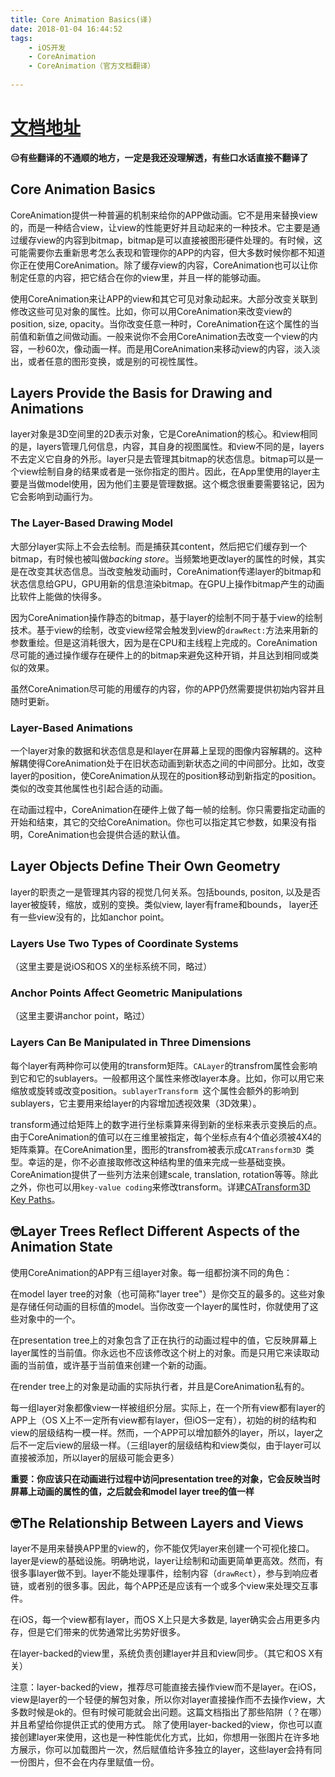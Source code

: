 ```yaml
---
title: Core Animation Basics(译)
date: 2018-01-04 16:44:52
tags: 
	- iOS开发 
	- CoreAnimation
	- CoreAnimation（官方文档翻译）
	
---
```


# [文档地址](https://developer.apple.com/library/content/documentation/Cocoa/Conceptual/CoreAnimation_guide/CoreAnimationBasics/CoreAnimationBasics.html)

**😑有些翻译的不通顺的地方，一定是我还没理解透，有些口水话直接不翻译了**

## Core Animation Basics

CoreAnimation提供一种普遍的机制来给你的APP做动画。它不是用来替换view的，而是一种结合view，让view的性能更好并且动起来的一种技术。它主要是通过缓存view的内容到bitmap，bitmap是可以直接被图形硬件处理的。有时候，这可能需要你去重新思考怎么表现和管理你的APP的内容，但大多数时候你都不知道你正在使用CoreAnimation。除了缓存view的内容，CoreAnimation也可以让你制定任意的内容，把它结合在你的view里，并且一样的能够动画。

使用CoreAnimation来让APP的view和其它可见对象动起来。大部分改变关联到修改这些可见对象的属性。比如，你可以用CoreAnimation来改变view的position, size, opacity。当你改变任意一种时，CoreAnimation在这个属性的当前值和新值之间做动画。一般来说你不会用CoreAnimation去改变一个view的内容，一秒60次，像动画一样。而是用CoreAnimation来移动view的内容，淡入淡出，或者任意的图形变换，或是别的可视性属性。


## Layers Provide the Basis for Drawing and Animations

layer对象是3D空间里的2D表示对象，它是CoreAnimation的核心。和view相同的是，layers管理几何信息，内容，其自身的视图属性。和view不同的是，layers不去定义它自身的外形。layer只是去管理其bitmap的状态信息。bitmap可以是一个view绘制自身的结果或者是一张你指定的图片。因此，在App里使用的layer主要是当做model使用，因为他们主要是管理数据。这个概念很重要需要铭记，因为它会影响到动画行为。


### The Layer-Based Drawing Model

大部分layer实际上不会去绘制。而是捕获其content，然后把它们缓存到一个bitmap，有时候也被叫做*backing store*。当频繁地更改layer的属性的时候，其实是在改变其状态信息。当改变触发动画时，CoreAnimation传递layer的bitmap和状态信息给GPU，GPU用新的信息渲染bitmap。在GPU上操作bitmap产生的动画比软件上能做的快得多。

因为CoreAnimation操作静态的bitmap，基于layer的绘制不同于基于view的绘制技术。基于view的绘制，改变view经常会触发到view的`drawRect:`方法来用新的参数重绘。但是这消耗很大，因为是在CPU和主线程上完成的。CoreAnimation尽可能的通过操作缓存在硬件上的的bitmap来避免这种开销，并且达到相同或类似的效果。

虽然CoreAnimation尽可能的用缓存的内容，你的APP仍然需要提供初始内容并且随时更新。

### Layer-Based Animations

一个layer对象的数据和状态信息是和layer在屏幕上呈现的图像内容解耦的。这种解耦使得CoreAnimation处于在旧状态动画到新状态之间的中间部分。比如，改变layer的position，使CoreAnimation从现在的position移动到新指定的position。类似的改变其他属性也引起合适的动画。

在动画过程中，CoreAnimation在硬件上做了每一帧的绘制。你只需要指定动画的开始和结束，其它的交给CoreAnimation。你也可以指定其它参数，如果没有指明，CoreAnimation也会提供合适的默认值。

## Layer Objects Define Their Own Geometry

layer的职责之一是管理其内容的视觉几何关系。包括bounds, positon, 以及是否layer被旋转，缩放，或别的变换。类似view, layer有frame和bounds， layer还有一些view没有的，比如anchor point。

### Layers Use Two Types of Coordinate Systems

（这里主要是说iOS和OS X的坐标系统不同，略过）

### Anchor Points Affect Geometric Manipulations

（这里主要讲anchor point，略过）

### Layers Can Be Manipulated in Three Dimensions

每个layer有两种你可以使用的transform矩阵。`CALayer`的transfrom属性会影响到它和它的sublayers。一般都用这个属性来修改layer本身。比如，你可以用它来缩放或旋转或改变position。`sublayerTransform `这个属性会额外的影响到sublayers，它主要用来给layer的内容增加透视效果（3D效果）。

transform通过给矩阵上的数字进行坐标乘算来得到新的坐标来表示变换后的点。由于CoreAnimation的值可以在三维里被指定，每个坐标点有4个值必须被4X4的矩阵乘算。在CoreAnimation里，图形的transfrom被表示成`CATransform3D `类型。幸运的是，你不必直接取修改这种结构里的值来完成一些基础变换。CoreAnimation提供了一些列方法来创建scale, translation, rotation等等。除此之外，你也可以用`key-value coding`来修改transform。详建[CATransform3D Key Paths](https://developer.apple.com/library/content/documentation/Cocoa/Conceptual/CoreAnimation_guide/Key-ValueCodingExtensions/Key-ValueCodingExtensions.html#//apple_ref/doc/uid/TP40004514-CH12-SW1)。

## 🤓Layer Trees Reflect Different Aspects of the Animation State

使用CoreAnimation的APP有三组layer对象。每一组都扮演不同的角色：

在model layer tree的对象（也可简称"layer tree"）是你交互的最多的。这些对象是存储任何动画的目标值的model。当你改变一个layer的属性时，你就使用了这些对象中的一个。

在presentation tree上的对象包含了正在执行的动画过程中的值，它反映屏幕上layer属性的当前值。你永远也不应该修改这个树上的对象。而是只用它来读取动画的当前值，或许基于当前值来创建一个新的动画。

在render tree上的对象是动画的实际执行者，并且是CoreAnimation私有的。

每一组layer对象都像view一样被组织分层。实际上，在一个所有view都有layer的APP上（OS X上不一定所有view都有layer，但iOS一定有），初始的树的结构和view的层级结构一模一样。然而，一个APP可以增加额外的layer，所以，layer之后不一定后view的层级一样。（三组layer的层级结构和view类似，由于layer可以直接被添加，所以layer的层级可能会更多）

**重要：你应该只在动画进行过程中访问presentation tree的对象，它会反映当时屏幕上动画的属性的值，之后就会和model layer tree的值一样**

## 🤓The Relationship Between Layers and Views

layer不是用来替换APP里的view的，你不能仅凭layer来创建一个可视化接口。layer是view的基础设施。明确地说，layer让绘制和动画更简单更高效。然而，有很多事layer做不到。layer不能处理事件，绘制内容（`drawRect`），参与到响应者链，或者别的很多事。因此，每个APP还是应该有一个或多个view来处理交互事件。

在iOS，每一个view都有layer，而OS X上只是大多数是, layer确实会占用更多内存，但是它们带来的优势通常比劣势好很多。

在layer-backed的view里，系统负责创建layer并且和view同步。（其它和OS X有关）

注意：layer-backed的view，推荐尽可能直接去操作view而不是layer。在iOS，view是layer的一个轻便的解包对象，所以你对layer直接操作而不去操作view，大多数时候是ok的。但有时候可能就会出问题。这篇文档指出了那些陷阱（？在哪）并且希望给你提供正式的使用方式。
除了使用layer-backed的view，你也可以直接创建layer来使用，这也是一种性能优化方式，比如，你想用一张图片在许多地方展示，你可以加载图片一次，然后赋值给许多独立的layer，这些layer会持有同一份图片，但不会在内存里赋值一份。
